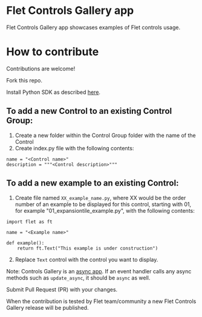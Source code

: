 # Flet Controls Gallery app

Flet Controls Gallery app showcases examples of Flet controls usage.

# How to contribute

Contributions are welcome!

Fork this repo.

Install Python SDK as described [here](https://github.com/flet-dev/flet/blob/main/CONTRIBUTING.md#python-sdk).

## To add a new Control to an existing Control Group:
1. Create a new folder within the Control Group folder with the name of the Control
2. Create index.py file with the following contents:

```
name = "<Control name>"
description = """<Control description>"""
```

## To add a new example to an existing Control:
1. Create file named `XX_example_name.py`, where XX would be the order number of an example to be displayed for this control, starting with 01, for example "01_expansiontile_example.py", with the following contents:

```
import flet as ft

name = "<Example name>"

def example():
    return ft.Text("This example is under construction")
```

2. Replace `Text` control with the control you want to display.

Note: Controls Gallery is an [async app](https://flet.dev/docs/guides/python/async-apps). If an event handler calls any async methods such as `update_async`, it should be `async` as well.

Submit Pull Request (PR) with your changes.

When the contribution is tested by Flet team/community a new Flet Controls Gallery release will be published.
